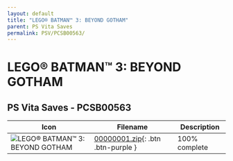 ```yaml
---
layout: default
title: "LEGO® BATMAN™ 3: BEYOND GOTHAM"
parent: PS Vita Saves
permalink: PSV/PCSB00563/
---
```

# LEGO® BATMAN™ 3: BEYOND GOTHAM

## PS Vita Saves - PCSB00563

| Icon | Filename | Description |
|------|----------|-------------|
| ![LEGO® BATMAN™ 3: BEYOND GOTHAM](https://github.com/bucanero/apollo-vita/raw/main/sce_sys/icon0.png) | [00000001.zip](00000001.zip){: .btn .btn-purple } | 100% complete  |
